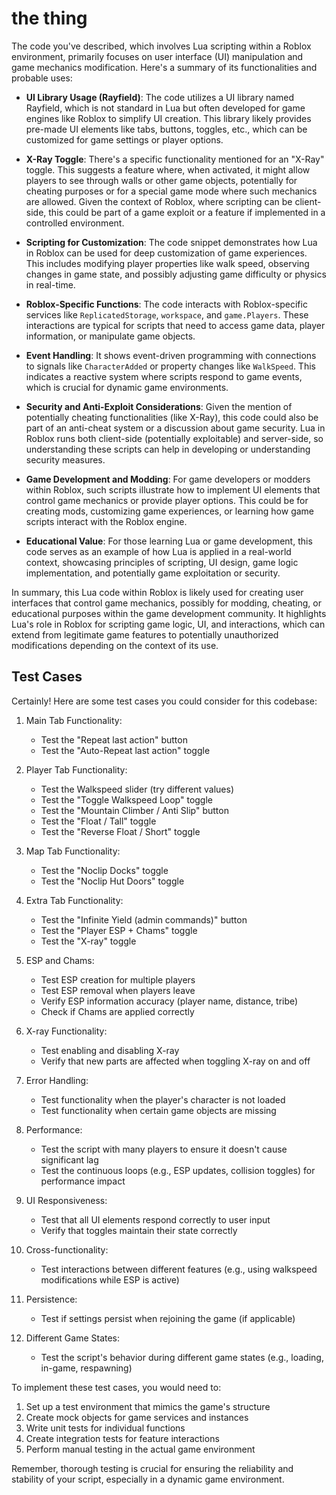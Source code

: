 # the thing

The code you've described, which involves Lua scripting within a Roblox environment, primarily focuses on user interface (UI) manipulation and game mechanics modification. Here's a summary of its functionalities and probable uses:

- **UI Library Usage (Rayfield)**: The code utilizes a UI library named Rayfield, which is not standard in Lua but often developed for game engines like Roblox to simplify UI creation. This library likely provides pre-made UI elements like tabs, buttons, toggles, etc., which can be customized for game settings or player options.

- **X-Ray Toggle**: There's a specific functionality mentioned for an "X-Ray" toggle. This suggests a feature where, when activated, it might allow players to see through walls or other game objects, potentially for cheating purposes or for a special game mode where such mechanics are allowed. Given the context of Roblox, where scripting can be client-side, this could be part of a game exploit or a feature if implemented in a controlled environment.

- **Scripting for Customization**: The code snippet demonstrates how Lua in Roblox can be used for deep customization of game experiences. This includes modifying player properties like walk speed, observing changes in game state, and possibly adjusting game difficulty or physics in real-time.

- **Roblox-Specific Functions**: The code interacts with Roblox-specific services like `ReplicatedStorage`, `workspace`, and `game.Players`. These interactions are typical for scripts that need to access game data, player information, or manipulate game objects.

- **Event Handling**: It shows event-driven programming with connections to signals like `CharacterAdded` or property changes like `WalkSpeed`. This indicates a reactive system where scripts respond to game events, which is crucial for dynamic game environments.

- **Security and Anti-Exploit Considerations**: Given the mention of potentially cheating functionalities (like X-Ray), this code could also be part of an anti-cheat system or a discussion about game security. Lua in Roblox runs both client-side (potentially exploitable) and server-side, so understanding these scripts can help in developing or understanding security measures.

- **Game Development and Modding**: For game developers or modders within Roblox, such scripts illustrate how to implement UI elements that control game mechanics or provide player options. This could be for creating mods, customizing game experiences, or learning how game scripts interact with the Roblox engine.

- **Educational Value**: For those learning Lua or game development, this code serves as an example of how Lua is applied in a real-world context, showcasing principles of scripting, UI design, game logic implementation, and potentially game exploitation or security.

In summary, this Lua code within Roblox is likely used for creating user interfaces that control game mechanics, possibly for modding, cheating, or educational purposes within the game development community. It highlights Lua's role in Roblox for scripting game logic, UI, and interactions, which can extend from legitimate game features to potentially unauthorized modifications depending on the context of its use.

## Test Cases

Certainly! Here are some test cases you could consider for this codebase:

1. Main Tab Functionality:
   - Test the "Repeat last action" button
   - Test the "Auto-Repeat last action" toggle

2. Player Tab Functionality:
   - Test the Walkspeed slider (try different values)
   - Test the "Toggle Walkspeed Loop" toggle
   - Test the "Mountain Climber / Anti Slip" button
   - Test the "Float / Tall" toggle
   - Test the "Reverse Float / Short" toggle

3. Map Tab Functionality:
   - Test the "Noclip Docks" toggle
   - Test the "Noclip Hut Doors" toggle

4. Extra Tab Functionality:
   - Test the "Infinite Yield (admin commands)" button
   - Test the "Player ESP + Chams" toggle
   - Test the "X-ray" toggle

5. ESP and Chams:
   - Test ESP creation for multiple players
   - Test ESP removal when players leave
   - Verify ESP information accuracy (player name, distance, tribe)
   - Check if Chams are applied correctly

6. X-ray Functionality:
   - Test enabling and disabling X-ray
   - Verify that new parts are affected when toggling X-ray on and off

7. Error Handling:
   - Test functionality when the player's character is not loaded
   - Test functionality when certain game objects are missing

8. Performance:
   - Test the script with many players to ensure it doesn't cause significant lag
   - Test the continuous loops (e.g., ESP updates, collision toggles) for performance impact

9. UI Responsiveness:
   - Test that all UI elements respond correctly to user input
   - Verify that toggles maintain their state correctly

10. Cross-functionality:
    - Test interactions between different features (e.g., using walkspeed modifications while ESP is active)

11. Persistence:
    - Test if settings persist when rejoining the game (if applicable)

12. Different Game States:
    - Test the script's behavior during different game states (e.g., loading, in-game, respawning)

To implement these test cases, you would need to:
1. Set up a test environment that mimics the game's structure
2. Create mock objects for game services and instances
3. Write unit tests for individual functions
4. Create integration tests for feature interactions
5. Perform manual testing in the actual game environment

Remember, thorough testing is crucial for ensuring the reliability and stability of your script, especially in a dynamic game environment.